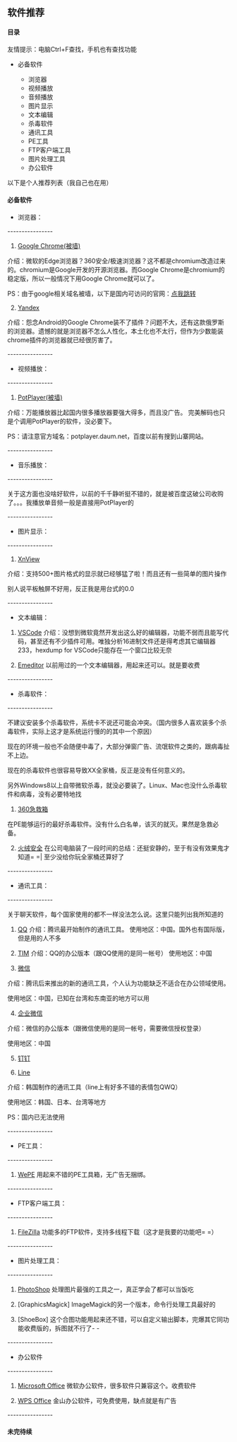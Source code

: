 ## 软件推荐 ##
#### 目录 ####
友情提示：电脑Ctrl+F查找，手机也有查找功能

* 必备软件

    * 浏览器
    * 视频播放
    * 音频播放
    * 图片显示
    * 文本编辑
    * 杀毒软件
    * 通讯工具
    * PE工具
    * FTP客户端工具
    * 图片处理工具
    * 办公软件

以下是个人推荐列表（我自己也在用）

#### 必备软件 ####

* 浏览器：

\-\-\-\-\-\-\-\-\-\-\-\-\-\-\-\-

1. [Google Chrome(被墙)](https://www.google.com/chrome/)
 
介绍：微软的Edge浏览器？360安全/极速浏览器？这不都是chromium改造过来的。chromium是Google开发的开源浏览器。而Google Chrome是chromium的稳定版，所以一般情况下用Google Chrome就可以了。

PS：由于google相关域名被墙，以下是国内可访问的官网：[点我跳转](https://www.google.cn/intl/zh-CN/chrome/)

2. [Yandex](https://play.google.com/store/apps/details?id=com.yandex.browser)

介绍：怨念Android的Google Chrome装不了插件？问题不大，还有这款俄罗斯的浏览器。遗憾的就是浏览器不怎么人性化，本土化也不太行，但作为少数能装chrome插件的浏览器就已经很厉害了。

\-\-\-\-\-\-\-\-\-\-\-\-\-\-\-\-

* 视频播放：

\-\-\-\-\-\-\-\-\-\-\-\-\-\-\-\-

1. [PotPlayer(被墙)](https://potplayer.daum.net)

介绍：万能播放器比起国内很多播放器要强大得多，而且没广告。
完美解码也只是个调用PotPlayer的软件，没必要下。

PS：请注意官方域名：potplayer.daum.net，百度以前有搜到山寨网站。

\-\-\-\-\-\-\-\-\-\-\-\-\-\-\-\-

* 音乐播放：

\-\-\-\-\-\-\-\-\-\-\-\-\-\-\-\-

关于这方面也没啥好软件，以前的千千静听挺不错的，就是被百度这破公司收购了。。。我播放单音频一般是直接用PotPlayer的

\-\-\-\-\-\-\-\-\-\-\-\-\-\-\-\-

* 图片显示：

\-\-\-\-\-\-\-\-\-\-\-\-\-\-\-\-

1. [XnView](https://www.xnview.com/en/)

介绍：支持500+图片格式的显示就已经够猛了啦！而且还有一些简单的图片操作

别人说平板触屏不好用，反正我是用台式的0.0

\-\-\-\-\-\-\-\-\-\-\-\-\-\-\-\-

* 文本编辑：

1. [VSCode](https://code.visualstudio.com/)
介绍：没想到微软竟然开发出这么好的编辑器，功能不弱而且能写代码，甚至还有不少插件可用。唯独分析16进制文件还是得考虑其它编辑器233，hexdump for VSCode只能存在一个窗口比较无奈

2. [Emeditor](https://zh-cn.emeditor.com/)
以前用过的一个文本编辑器，用起来还可以。就是要收费

\-\-\-\-\-\-\-\-\-\-\-\-\-\-\-\-

* 杀毒软件：

\-\-\-\-\-\-\-\-\-\-\-\-\-\-\-\-

不建议安装多个杀毒软件，系统卡不说还可能会冲突。（国内很多人喜欢装多个杀毒软件，实际上这才是系统运行慢的的其中一个原因）

现在的环境一般也不会随便中毒了，大部分弹窗广告、流氓软件之类的，跟病毒扯不上边。

现在的杀毒软件也很容易导致XX全家桶，反正是没有任何意义的。

另外Windows8以上自带微软杀毒，就没必要装了。Linux、Mac也没什么杀毒软件和病毒，没有必要特地找

1. [360急救箱](http://weishi.360.cn/jijiuxiang/index.html)

在PE能够运行的最好杀毒软件。没有什么白名单，该灭的就灭。果然是急救必备。

2. [火绒安全](https://www.huorong.cn/)
在公司电脑装了一段时间的总结：还挺安静的，至于有没有效果鬼才知道= =|
至少没给你玩全家桶还算好了

\-\-\-\-\-\-\-\-\-\-\-\-\-\-\-\-

* 通讯工具：

\-\-\-\-\-\-\-\-\-\-\-\-\-\-\-\-

关于聊天软件，每个国家使用的都不一样没法怎么说。这里只能列出我所知道的

1. [QQ](https://im.qq.com)
介绍：腾讯最开始制作的通讯工具。
使用地区：中国。国外也有国际版，但是用的人不多

2. [TIM](https://office.qq.com)
介绍：QQ的办公版本（跟QQ使用的是同一帐号）
使用地区：中国

3. [微信](https://weixin.qq.com/)

介绍：腾讯后来推出的新的通讯工具，个人认为功能缺乏不适合在办公领域使用。

使用地区：中国，已知在台湾和东南亚的地方可以用

4. [企业微信](https://work.weixin.qq.com/)

介绍：微信的办公版本（跟微信使用的是同一帐号，需要微信授权登录）

使用地区：中国

5. [钉钉]()

6. [Line](https://line.me/)
 
介绍：韩国制作的通讯工具（line上有好多不错的表情包QWQ）

使用地区：韩国、日本、台湾等地方

PS：国内已无法使用

\-\-\-\-\-\-\-\-\-\-\-\-\-\-\-\-

* PE工具：

\-\-\-\-\-\-\-\-\-\-\-\-\-\-\-\-

1. [WePE](http://www.wepe.com.cn/)
用起来不错的PE工具箱，无广告无捆绑。

\-\-\-\-\-\-\-\-\-\-\-\-\-\-\-\-

* FTP客户端工具：

\-\-\-\-\-\-\-\-\-\-\-\-\-\-\-\-

1. [FileZilla](https://filezilla-project.org/)
功能多的FTP软件，支持多线程下载（这才是我要的功能吧= =）

\-\-\-\-\-\-\-\-\-\-\-\-\-\-\-\-

* 图片处理工具：

\-\-\-\-\-\-\-\-\-\-\-\-\-\-\-\-

1. [PhotoShop](https://www.photoshop.com/)
处理图片最强的工具之一，真正学会了都可以当饭吃

2. [GraphicsMagick]
ImageMagick的另一个版本，命令行处理工具最好的

3. [ShoeBox]
这个合图功能用起来还不错，可以自定义输出脚本，完爆其它同功能收费版的，拆图就不行了- -

\-\-\-\-\-\-\-\-\-\-\-\-\-\-\-\-

* 办公软件

\-\-\-\-\-\-\-\-\-\-\-\-\-\-\-\-

1. [Microsoft Office](https://www.microsoftstore.com.cn/c/office)
微软办公软件，很多软件只兼容这个。收费软件

2. [WPS Office](https://www.wps.cn/)
金山办公软件，可免费使用，缺点就是有广告

\-\-\-\-\-\-\-\-\-\-\-\-\-\-\-\-

#### 未完待续 ####